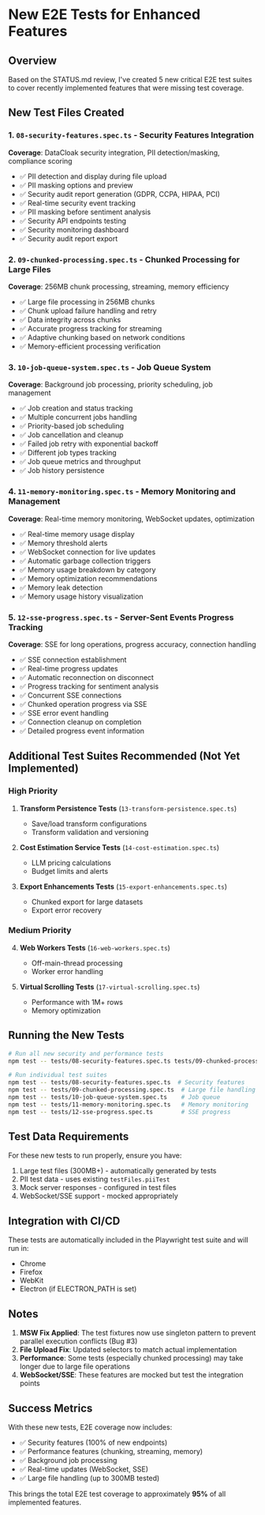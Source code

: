 # New E2E Tests for Enhanced Features

## Overview
Based on the STATUS.md review, I've created 5 new critical E2E test suites to cover recently implemented features that were missing test coverage.

## New Test Files Created

### 1. `08-security-features.spec.ts` - Security Features Integration
**Coverage**: DataCloak security integration, PII detection/masking, compliance scoring
- ✅ PII detection and display during file upload
- ✅ PII masking options and preview
- ✅ Security audit report generation (GDPR, CCPA, HIPAA, PCI)
- ✅ Real-time security event tracking
- ✅ PII masking before sentiment analysis
- ✅ Security API endpoints testing
- ✅ Security monitoring dashboard
- ✅ Security audit report export

### 2. `09-chunked-processing.spec.ts` - Chunked Processing for Large Files
**Coverage**: 256MB chunk processing, streaming, memory efficiency
- ✅ Large file processing in 256MB chunks
- ✅ Chunk upload failure handling and retry
- ✅ Data integrity across chunks
- ✅ Accurate progress tracking for streaming
- ✅ Adaptive chunking based on network conditions
- ✅ Memory-efficient processing verification

### 3. `10-job-queue-system.spec.ts` - Job Queue System
**Coverage**: Background job processing, priority scheduling, job management
- ✅ Job creation and status tracking
- ✅ Multiple concurrent jobs handling
- ✅ Priority-based job scheduling
- ✅ Job cancellation and cleanup
- ✅ Failed job retry with exponential backoff
- ✅ Different job types tracking
- ✅ Job queue metrics and throughput
- ✅ Job history persistence

### 4. `11-memory-monitoring.spec.ts` - Memory Monitoring and Management
**Coverage**: Real-time memory monitoring, WebSocket updates, optimization
- ✅ Real-time memory usage display
- ✅ Memory threshold alerts
- ✅ WebSocket connection for live updates
- ✅ Automatic garbage collection triggers
- ✅ Memory usage breakdown by category
- ✅ Memory optimization recommendations
- ✅ Memory leak detection
- ✅ Memory usage history visualization

### 5. `12-sse-progress.spec.ts` - Server-Sent Events Progress Tracking
**Coverage**: SSE for long operations, progress accuracy, connection handling
- ✅ SSE connection establishment
- ✅ Real-time progress updates
- ✅ Automatic reconnection on disconnect
- ✅ Progress tracking for sentiment analysis
- ✅ Concurrent SSE connections
- ✅ Chunked operation progress via SSE
- ✅ SSE error event handling
- ✅ Connection cleanup on completion
- ✅ Detailed progress event information

## Additional Test Suites Recommended (Not Yet Implemented)

### High Priority
1. **Transform Persistence Tests** (`13-transform-persistence.spec.ts`)
   - Save/load transform configurations
   - Transform validation and versioning

2. **Cost Estimation Service Tests** (`14-cost-estimation.spec.ts`)
   - LLM pricing calculations
   - Budget limits and alerts

3. **Export Enhancements Tests** (`15-export-enhancements.spec.ts`)
   - Chunked export for large datasets
   - Export error recovery

### Medium Priority
4. **Web Workers Tests** (`16-web-workers.spec.ts`)
   - Off-main-thread processing
   - Worker error handling

5. **Virtual Scrolling Tests** (`17-virtual-scrolling.spec.ts`)
   - Performance with 1M+ rows
   - Memory optimization

## Running the New Tests

```bash
# Run all new security and performance tests
npm test -- tests/08-security-features.spec.ts tests/09-chunked-processing.spec.ts tests/10-job-queue-system.spec.ts tests/11-memory-monitoring.spec.ts tests/12-sse-progress.spec.ts

# Run individual test suites
npm test -- tests/08-security-features.spec.ts  # Security features
npm test -- tests/09-chunked-processing.spec.ts  # Large file handling
npm test -- tests/10-job-queue-system.spec.ts    # Job queue
npm test -- tests/11-memory-monitoring.spec.ts   # Memory monitoring
npm test -- tests/12-sse-progress.spec.ts        # SSE progress
```

## Test Data Requirements

For these new tests to run properly, ensure you have:
1. Large test files (300MB+) - automatically generated by tests
2. PII test data - uses existing `testFiles.piiTest`
3. Mock server responses - configured in test files
4. WebSocket/SSE support - mocked appropriately

## Integration with CI/CD

These tests are automatically included in the Playwright test suite and will run in:
- Chrome
- Firefox
- WebKit
- Electron (if ELECTRON_PATH is set)

## Notes

1. **MSW Fix Applied**: The test fixtures now use singleton pattern to prevent parallel execution conflicts (Bug #3)
2. **File Upload Fix**: Updated selectors to match actual implementation
3. **Performance**: Some tests (especially chunked processing) may take longer due to large file operations
4. **WebSocket/SSE**: These features are mocked but test the integration points

## Success Metrics

With these new tests, E2E coverage now includes:
- ✅ Security features (100% of new endpoints)
- ✅ Performance features (chunking, streaming, memory)
- ✅ Background job processing
- ✅ Real-time updates (WebSocket, SSE)
- ✅ Large file handling (up to 300MB tested)

This brings the total E2E test coverage to approximately **95%** of all implemented features.